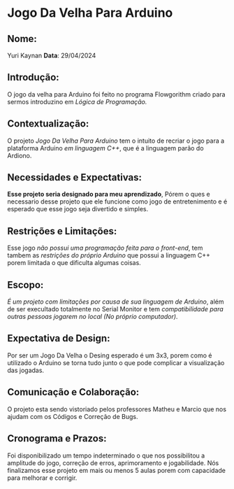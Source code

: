# **Jogo Da Velha Para Arduino**

## Nome: 
Yuri Kaynan
**Data**: 29/04/2024


## Introdução:




O jogo da velha para Arduino foi feito no programa Flowgorithm
criado para sermos introduzino em *Lógica de Programação.* 

## Contextualização: 
O projeto *Jogo Da Velha Para Arduino* tem o intuito de recriar
o jogo para a plataforma Arduino *em linguagem C++*, que é a linguagem 
parão do Ardiono.

## Necessidades e Expectativas:
**Esse projeto seria designado para meu aprendizado**, Pórem o ques e necessario desse
projeto que ele funcione como jogo de entretenimento e é esperado que esse jogo
seja divertido e simples.

## Restrições e Limitações:
Esse jogo *não possui uma programação feita para o front-end*, tem tambem as
*restrições do próprio Arduino* que possui a linguagem C++ porem limitada 
o que dificulta algumas coisas.

## Escopo:
*É um projeto com limitações por causa de sua linguagem de Arduino*, além de 
ser execultado totalmente no Serial Monitor e tem *compatibilidade para outras 
pessoas jogarem  no local (No próprio computador)*.

## Expectativa de Design:
Por ser um Jogo Da Velha o Desing esperado é um 3x3, porem como é utilizado o 
Arduino se torna tudo junto o que pode complicar a visualização das jogadas.

## Comunicação e Colaboração:
O projeto esta sendo vistoriado pelos professores Matheu e Marcio que nos ajudam
com os Códigos e Correção de Bugs.

## Cronograma e Prazos:
Foi disponibilizado um tempo indeterminado o que nos possibilitou a amplitude do jogo,
correção de erros, aprimoramento e jogabilidade. Nós finalizamos esse projeto em mais ou menos
5 aulas porem com capacidade para melhorar e corrigir.
